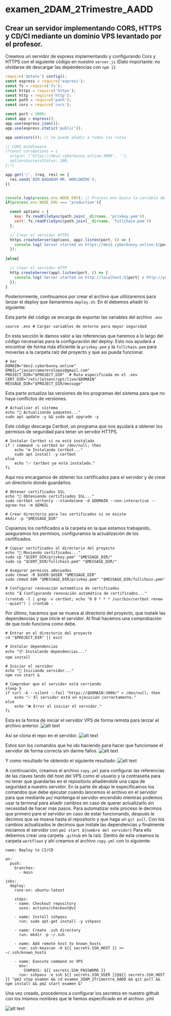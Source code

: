 # examen_2DAM_2Trimestre_AADD

## Crear un servidor implementando CORS, HTTPS y CD/CI mediante un dominio VPS levantado por el profesor.

Creamos un servidor de express implementando y configurando Cors y HTTPS con el siguiente código en nuestro `server.js` (Dato importante: no olvidarse de descargar las dependencias con `npm i`):

```Javascript
require('dotenv').config(); 
const express = require('express');
const fs = require('fs');
const https = require('https');
const http = require('http');
const path = require('path');
const cors = require('cors');

const port = 3000;
const app = express();
app.use(express.json());
app.use(express.static('public'));

app.use(cors()); // Se puede añadir a todas las rutas

// CORS middleware
/*const corsOptions = {
  origin: ['https://dev2.cyberbunny.online:3000', ''],
  optionsSuccessStatus: 200,
};*/

app.get('/', (req, res) => {
  res.send('BIM BADABUM MR. WORLDWIRE');
})


console.log(process.env.NODE_ENV); // Process.env busca la variable de entorno NODE_ENV en el proyecto
if(process.env.NODE_ENV === 'production'){

  const options = {
    key: fs.readFileSync(path.join(__dirname, 'privkey.pem')),
    cert: fs.readFileSync(path.join(__dirname, 'fullchain.pem'))
  };

  // Crear el servidor HTTPS
  https.createServer(options, app).listen(port, () => {
    console.log(`Server started on https://dev2.cyberbunny.online:${port}`);
  });
  
}else{

  // Crear el servidor HTTP
  http.createServer(app).listen(port, () => {
    console.log(`Server started on http://localhost:${port} o http://yourIP:${port}`);
  });
}
```

Posteriormente, continuamos por crear el archivo que utilizaremos para lanzar el deploy que llamaremos `deploy.sh`. En él debemos añadir lo siguiente:

Esta parte del código se encarga de exportar las variables del archivo `.env`
```SH
source .env # Cargar variables de entorno para mayor seguridad
```

En esta sección le damos valor a las referencias que haremos a lo largo del código necesarias para la configuración del deploy. Esto nos ayudará a encontrar de forma más eficiente la `privkey.pem` y la `fullchain.pem` para moverlas a la carpeta raíz del proyecto y que así pueda funcionar.
```SH
# Var
DOMAIN="dev2.cyberbunny.online"
EMAIL="javiercamarerolopez@gmail.com"
PROJECT_DIR="$PROJECT_DIR"  # Ruta especificada en el .env
CERT_DIR="/etc/letsencrypt/live/$DOMAIN"
MESSAGE_DIR="$PROJECT_DIR/message"
```

Esta parte actualiza las versiones de los programas del sistema para que no haya conflictos de versiones.
```SH
# Actualizar el sistema
echo "🔄 Actualizando paquetes..."
sudo apt update -y && sudo apt upgrade -y
```

Este código descarga Certbot, un programa que nos ayudará a obtener los permisos de seguridad para tener un servdor HTTPS.
```SH
# Instalar Certbot si no está instalado
if ! command -v certbot &> /dev/null; then
    echo "⚙️ Instalando Certbot..."
    sudo apt install -y certbot
else
    echo "✅ Certbot ya está instalado."
fi
```

Aquí nos encargamos de obtener los certificados para el servidor y de crear un directorio donde guardarlos.
```SH
# Obtener certificados SSL
echo "🔐 Obteniendo certificados SSL..."
sudo certbot certonly --standalone -d $DOMAIN --non-interactive --agree-tos -m $EMAIL

# Crear directorio para los certificados si no existe
mkdir -p "$MESSAGE_DIR"
```

Copiamos los certificados a la carpeta en la que estamos trabajando, aseguramos los permisos, configuramos la actualización de los certificados.
```SH
# Copiar certificados al directorio del proyecto
echo "📂 Moviendo certificados..."
sudo cp "$CERT_DIR/privkey.pem" "$MESSAGE_DIR/"
sudo cp "$CERT_DIR/fullchain.pem" "$MESSAGE_DIR/"

# Asegurar permisos adecuados
sudo chown -R $USER:$USER "$MESSAGE_DIR"
sudo chmod 600 "$MESSAGE_DIR/privkey.pem" "$MESSAGE_DIR/fullchain.pem"

# Configurar renovación automática de certificados
echo "⏳ Configurando renovación automática de certificados..."
(crontab -l | grep -v certbot; echo "0 0 * * * /usr/bin/certbot renew --quiet") | crontab -
```

Por último, hacemos que se mueva al directorio del proyecto, que instale las dependencias y que inicie el servidor. Al final hacemos una comprobación de que todo funciona como debe.
```SH
# Entrar en el directorio del proyecto
cd "$PROJECT_DIR" || exit

# Instalar dependencias
echo "📦 Instalando dependencias..."
npm install

# Iniciar el servidor
echo "🚀 Iniciando servidor..."
npm run start &

# Comprobar que el servidor está corriendo
sleep 5
if curl -k --silent --fail "https://$DOMAIN:3000/" > /dev/null; then
    echo "✅ El servidor está en ejecución correctamente."
else
    echo "❌ Error al iniciar el servidor."
fi
```

Esta es la forma de iniciar el servidor VPS de forma remota para lanzar el archivo anterior.
![alt text](/images/inicio_VPS.png)

Así se clona el repo en el servidor.
![alt text](/images/image.png)

Estos son los comandos que he ido haciendo para hacer que funcionase el servidor de forma correcta sin darme fallos.
![alt text](/images/image_copy_2.png)

Y como resultado he obtenido el siguiente resultado:
![alt text](/images/image_copy.png)

A continuación, creamos el archivo `copy.yml` para configurar las referencias de las claves tando del host del VPS como el usuario y la contraseña para no tener que guardarlas en el repositorio añadiéndole una capa de seguridad a nuestro servidor. En la parte de abajo le especificamos los comandos que debe ejecutar cuando lancemos el archivo en el servidor para que mediante `pm2` mantenga el servidor encendido mientras podemos usar la terminal para añadir cambios en caso de querer actualizarlo sin necesidad de hacer más pasos. Para automatizar este proceso le decimos que primero pare el servidor en caso de estar funcionando, después le decimos que se mueva hasta el repositorio y que haga un `git pull`. Con los cambios actualizados le decimos que instale las dependencias y finalmente iniciamos el servidor con `pm2 start ${nombre del servidor}`
Para ello debemos crear una carpeta `.github` en la raíz. Dentro de esta creamos la carpeta `workflows` y ahí creamos el archivo `copy.yml` con lo siguiente:

```YML
name: Deploy to CI/CD

on:
  push:
    branches:
      - main

jobs:
  deploy:
    runs-on: ubuntu-latest

    steps:
    - name: Checkout repository
      uses: actions/checkout@v2

    - name: Install sshpass
      run: sudo apt-get install -y sshpass

    - name: Create .ssh directory
      run: mkdir -p ~/.ssh

    - name: Add remote host to known_hosts
      run: ssh-keyscan -H ${{ secrets.SSH_HOST }} >> ~/.ssh/known_hosts

    - name: Execute command on VPS
      env:
        SSHPASS: ${{ secrets.SSH_PASSWORD }}
      run: sshpass -e ssh ${{ secrets.SSH_USER }}@${{ secrets.SSH_HOST }} "pm2 stop examen && cd examen_2DAM_2Trimestre_AADD && git pull && npm install && pm2 start examen &"
```

Una vez creado, procedemos a configurar los secretos en nuestro github con los mismos nombres que le hemos especificado en el archivo .yml

![alt text](/images/captura_secretos.png)
